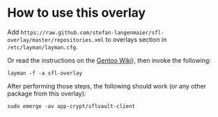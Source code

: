 # How to use this overlay

Add `https://raw.github.com/stefan-langenmaier/sfl-overlay/master/repositories.xml` to overlays section in `/etc/layman/layman.cfg`.

Or read the instructions on the [Gentoo Wiki](http://wiki.gentoo.org/wiki/Layman#Adding_custom_overlays)), then invoke the following:

	layman -f -a sfl-overlay

After performing those steps, the following should work (or any other package from this overlay):

	sudo emerge -av app-crypt/sflvault-client

